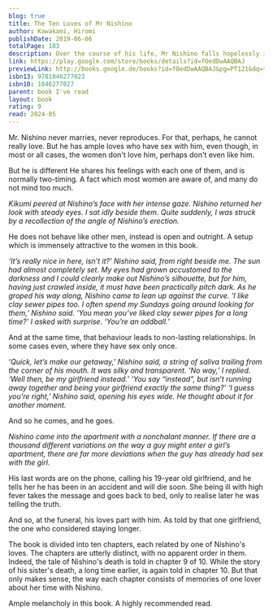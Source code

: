 ```yaml
---  
blog: true  
title: The Ten Loves of Mr Nishino  
author: Kawakami, Hiromi  
publishDate: 2019-06-06  
totalPage: 183  
description: Over the course of his life, Mr Nishino falls hopelessly in love again and again. One woman is a colleague, another a chance encounter; one is the girlfriend of a classmate, another the best friend of Nishino's latest conquest. Some are entranced by Nishino, others care more for their freedom, their children (or their cats). As we come to learn of the torments, desires and delights of each woman, a portrait emerges of a complicated man whose great capacity for love may well be the cause of his downfall.  
link: https://play.google.com/store/books/details?id=fOedDwAAQBAJ  
previewLink: http://books.google.de/books?id=fOedDwAAQBAJ&pg=PT121&dq=the+ten+loves+of+me+nishino&hl=&as_pt=BOOKS&cd=1&source=gbs_api  
isbn13: 9781846277023  
isbn10: 1846277027  
parent: book I've read  
layout: book  
rating: 9  
read: 2024-05  
---  
```

  
Mr. Nishino never marries, never reproduces. For that, perhaps, he cannot really love. But he has ample loves who have sex with him, even though, in most or all cases, the women don't love him, perhaps don't even like him.  
  
But he is different He shares his feelings with each one of them, and is normally two-timing. A fact which most women are aware of, and many do not mind too much.  
  
_Kikumi peered at Nishino’s face with her intense gaze. Nishino returned her look with steady eyes. I sat idly beside them. Quite suddenly, I was struck by a recollection of the angle of Nishino’s erection._  
  
He does not behave like other men, instead is open and outright. A setup which is immensely attractive to the women in this book.  
  
_‘It’s really nice in here, isn’t it?’ Nishino said, from right beside me. The sun had almost completely set. My eyes had grown accustomed to the darkness and I could clearly make out Nishino’s silhouette, but for him, having just crawled inside, it must have been practically pitch dark. As he groped his way along, Nishino came to lean up against the curve. ‘I like clay sewer pipes too. I often spend my Sundays going around looking for them,’ Nishino said. ‘You mean you’ve liked clay sewer pipes for a long time?’ I asked with surprise. ‘You’re an oddball.’_  
  
And at the same time, that behaviour leads to non-lasting relationships.  In some cases even, where they have sex only once.  
  
_‘Quick, let’s make our getaway,’ Nishino said, a string of saliva trailing from the corner of his mouth. It was silky and transparent. ‘No way,’ I replied. ‘Well then, be my girlfriend instead.’ ‘You say “instead”, but isn’t running away together and being your girlfriend exactly the same thing?’ ‘I guess you’re right,’ Nishino said, opening his eyes wide. He thought about it for another moment._  
  
And so he comes, and he goes.  
  
_Nishino came into the apartment with a nonchalant manner. If there are a thousand different variations on the way a guy might enter a girl’s apartment, there are far more deviations when the guy has already had sex with the girl._  
  
His last words are on the phone, calling his 19-year old girlfriend, and he tells her he has been in an accident and will die soon. She being ill with high fever takes the message and goes back to bed, only to realise later he was telling the truth.  
  
And so, at the funeral, his loves part with him. As told by that one girlfriend, the one who considered staying longer.  
  
The book is divided into ten chapters, each related by one of Nishino's loves.  The chapters are utterly distinct, with no apparent order in them. Indeed, the tale of Nishino's death is told in chapter 9 of 10. While the story of his sister's death, a long time earlier,  is again told in chapter 10.  But that only makes sense, the way each chapter consists of memories of one lover about her time with Nishino.  
  
Ample melancholy in this book. A highly recommended read. 